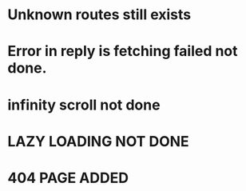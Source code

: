 # Unknown routes still exists

# Error in reply is fetching failed not done.

# infinity scroll not done

# LAZY LOADING NOT DONE

# 404 PAGE ADDED
